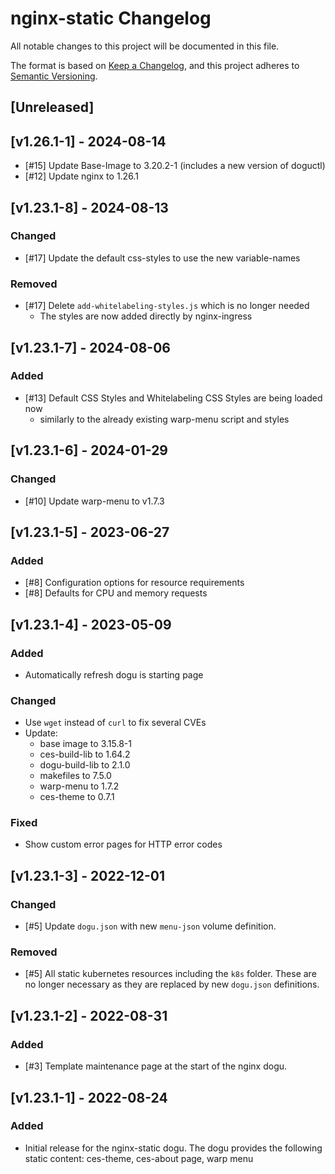 # nginx-static Changelog

All notable changes to this project will be documented in this file.

The format is based on [Keep a Changelog](https://keepachangelog.com/en/1.0.0/),
and this project adheres to [Semantic Versioning](https://semver.org/spec/v2.0.0.html).

## [Unreleased]

## [v1.26.1-1] - 2024-08-14
- [#15] Update Base-Image to 3.20.2-1 (includes a new version of doguctl)
- [#12] Update nginx to 1.26.1

## [v1.23.1-8] - 2024-08-13
### Changed
- [#17] Update the default css-styles to use the new variable-names

### Removed
- [#17] Delete `add-whitelabeling-styles.js` which is no longer needed
  - The styles are now added directly by nginx-ingress 

## [v1.23.1-7] - 2024-08-06
### Added
- [#13] Default CSS Styles and Whitelabeling CSS Styles are being loaded now
  - similarly to the already existing warp-menu script and styles

## [v1.23.1-6] - 2024-01-29
### Changed
- [#10] Update warp-menu to v1.7.3

## [v1.23.1-5] - 2023-06-27
### Added
- [#8] Configuration options for resource requirements
- [#8] Defaults for CPU and memory requests

## [v1.23.1-4] - 2023-05-09
### Added
- Automatically refresh dogu is starting page

### Changed
- Use `wget` instead of `curl` to fix several CVEs
- Update:
  - base image to 3.15.8-1
  - ces-build-lib to 1.64.2
  - dogu-build-lib to 2.1.0
  - makefiles to 7.5.0
  - warp-menu to 1.7.2
  - ces-theme to 0.7.1

### Fixed
- Show custom error pages for HTTP error codes

## [v1.23.1-3] - 2022-12-01
### Changed
- [#5] Update `dogu.json` with new `menu-json` volume definition.

### Removed
- [#5] All static kubernetes resources including the `k8s` folder. These are no longer necessary as they are replaced 
   by new `dogu.json` definitions.

## [v1.23.1-2] - 2022-08-31
### Added
- [#3] Template maintenance page at the start of the nginx dogu.

## [v1.23.1-1] - 2022-08-24
### Added
- Initial release for the nginx-static dogu. The dogu provides the following static content: ces-theme, ces-about page, warp menu

